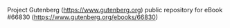 Project Gutenberg (https://www.gutenberg.org) public repository for
eBook #66830 (https://www.gutenberg.org/ebooks/66830)
